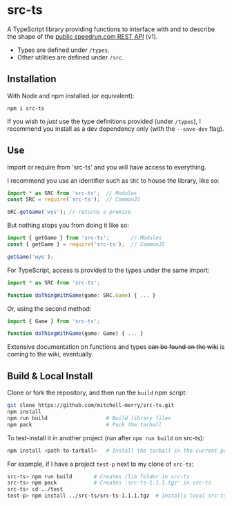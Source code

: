 # src-ts
A TypeScript library providing functions to interface with and to describe the shape of the [public speedrun.com REST API](https://github.com/speedruncomorg/api) (v1).

- Types are defined under `/types`.
- Other utilities are defined under `/src`.

## Installation
With Node and npm installed (or equivalent):
```
npm i src-ts
```
If you wish to *just* use the type definitions provided (under `/types`), I recommend you install as a dev dependency only (with the `--save-dev` flag).

## Use
Import or require from 'src-ts' and you will have access to everything.

I recommend you use an identifier such as `SRC` to house the library, like so:
```js
import * as SRC from 'src-ts';	// Modules
const SRC = require('src-ts');	// CommonJS

SRC.getGame('wys');	// returns a promise
```

But nothing stops you from doing it like so:
```js
import { getGame } from 'src-ts';		// Modules
const { getGame } = require('src-ts');	// CommonJS

getGame('wys');
```

For TypeScript, access is provided to the types under the same import:
```ts
import * as SRC from 'src-ts';

function doThingWithGame(game: SRC.Game) { ... }
```

Or, using the second method:
```ts
import { Game } from 'src-ts';

function doThingWithGame(game: Game) { ... }
```
Extensive documentation on functions and types ~~can be found on the wiki~~ is coming to the wiki, eventually.

## Build & Local Install
Clone or fork the repository, and then run the `build` npm script:
```bash
git clone https://github.com/mitchell-merry/src-ts.git
npm install
npm run build					# Build library files
npm pack				 		# Pack the tarball
```

To test-install it in another project (run after `npm run build` on src-ts):
```bash
npm install <path-to-tarball>	# Install the tarball in the current project
```

For example, if I have a project `test-p` next to my clone of `src-ts`:
```bash
src-ts> npm run build		# Creates /lib folder in src-ts
src-ts> npm pack			# Creates 'src-ts-1.1.1.tgz' in src-ts
src-ts> cd ../test
test-p> npm install ../src-ts/src-ts-1.1.1.tgz	# Installs local src-ts
```
